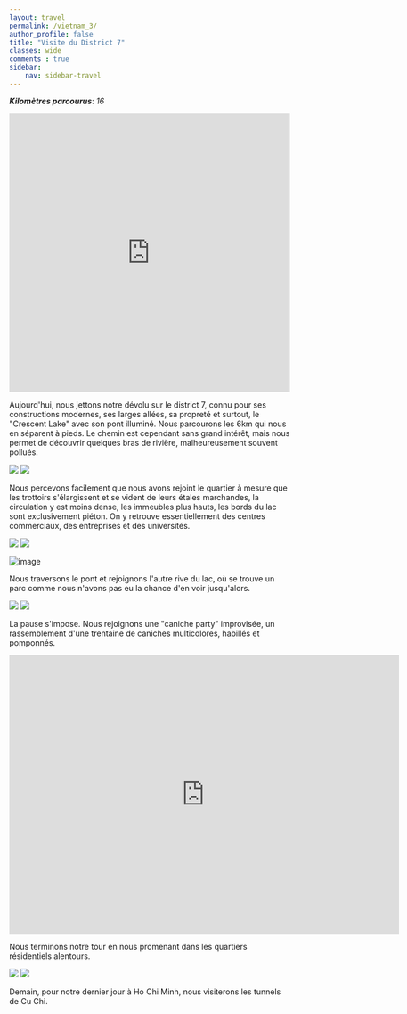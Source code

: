 ```yaml
---
layout: travel
permalink: /vietnam_3/
author_profile: false
title: "Visite du District 7"
classes: wide
comments : true
sidebar:
    nav: sidebar-travel
---
```


<!-- jQuery 1.8 or later, 33 KB -->
<script src="https://ajax.googleapis.com/ajax/libs/jquery/1.11.1/jquery.min.js"></script>

<!-- Fotorama from CDNJS, 19 KB -->
<link  href="https://cdnjs.cloudflare.com/ajax/libs/fotorama/4.6.4/fotorama.css" rel="stylesheet">
<script src="https://cdnjs.cloudflare.com/ajax/libs/fotorama/4.6.4/fotorama.js"></script>

***Kilomètres parcourus***: *16*

<iframe src="https://www.google.com/maps/d/u/0/embed?mid=1L8OcSmy1W9H4IutCcDmCpwmr1TBzjSYb" width="100%" height="500" frameBorder="0"></iframe>

<br>

Aujourd'hui, nous jettons notre dévolu sur le district 7, connu pour ses constructions modernes, ses larges allées, sa propreté et surtout, le "Crescent Lake" avec son pont illuminé. Nous parcourons les 6km qui nous en séparent à pieds. Le chemin est cependant sans grand intérêt, mais nous permet de découvrir quelques bras de rivière, malheureusement souvent pollués. 

<div class="fotorama">
  <img src="https://drive.google.com/uc?id=1bE_JNUbZK5BUSBOvl90XdaMHYGEhNBRS">
  <img src="https://drive.google.com/uc?id=1zbmldRHg-pRNvjdTs0LMwzb8kfM_2bds">
</div>

Nous percevons facilement que nous avons rejoint le quartier à mesure que les trottoirs s'élargissent et se vident de leurs étales marchandes, la circulation y est moins dense, les immeubles plus hauts, les bords du lac sont exclusivement piéton. On y retrouve essentiellement des centres commerciaux, des entreprises et des universités.

<div class="fotorama">
  <img src="https://drive.google.com/uc?id=14ft2C9u8PIpIqIQ7X5dJbT-oYmdrtjlR">
  <img src="https://drive.google.com/uc?id=1jzOn3RTIRM3I0eiPnd9GmX6alDrDZiUU">
</div>

![image](https://drive.google.com/uc?id=1GDdoTANVRgGSCh7wcEKBtk02N4VYAfBZ)

Nous traversons le pont et rejoignons l'autre rive du lac, où se trouve un parc comme nous n'avons pas eu la chance d'en voir jusqu'alors. 

<div class="fotorama">
  <img src="https://drive.google.com/uc?id=1cEe4qFbBkdniEx8bsnwxjrPKaDj1kKfq">
  <img src="https://drive.google.com/uc?id=1Hqu88QwLZMMnAlXgrQrKvblC3eBjcdsW">
</div>

La pause s'impose. Nous rejoignons une "caniche party" improvisée, un rassemblement d'une trentaine de caniches multicolores, habillés et pomponnés.

<iframe width="700" height="500" src="https://www.youtube.com/embed/PTnNr4frOH8" frameborder="0" allow="accelerometer; autoplay; encrypted-media; gyroscope; picture-in-picture" allowfullscreen></iframe>

<br>

Nous terminons notre tour en nous promenant dans les quartiers résidentiels alentours. 

<div class="fotorama">
  <img src="https://drive.google.com/uc?id=1GsZRa-SdFi-XFQDDy2CENXI_RrSXfTla">
  <img src="https://drive.google.com/uc?id=1vvhC00IdX4LcMNcNs5bFP3hUUurOg94s">
</div>

Demain, pour notre dernier jour à Ho Chi Minh, nous visiterons les tunnels de Cu Chi.
